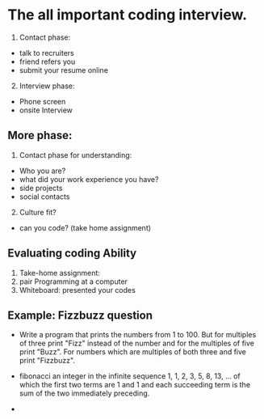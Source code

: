 # The all important coding interview.

1. Contact phase: 
- talk to recruiters
- friend refers you 
- submit your resume online

2. Interview phase: 
- Phone screen
- onsite Interview

## More phase:

1. Contact phase for understanding: 
- Who you are? 
- what did your work experience you have? 
- side projects
- social contacts

2. Culture fit?
- can you code? (take home assignment)

## Evaluating coding Ability

1. Take-home assignment: 
2. pair Programming at a computer
3. Whiteboard: presented your codes

## Example: Fizzbuzz question

- Write a program that prints the numbers from 1 to 100. But for multiples of three print "Fizz" instead of the number and for the multiples of five print "Buzz".
For numbers which are multiples of both three and five print "Fizzbuzz".

- fibonacci an integer in the infinite sequence 1, 1, 2, 3, 5, 8, 13, … of which the first two terms are 1 and 1 and each succeeding term is the sum of the two immediately preceding.

- 
